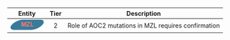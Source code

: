 |Entity|Tier|Description              |
|:----:|:----:|------------------------------|
|![MZL](images/icons/MZL_tier2.png) | 2 | Role of AOC2 mutations in MZL requires confirmation|
